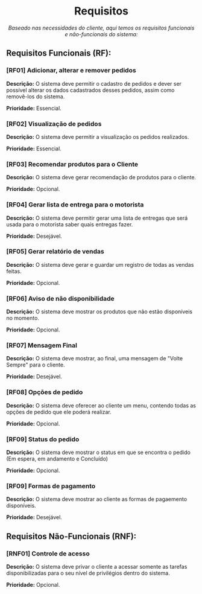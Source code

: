 <h1 align="center">Requisitos</h1>
<p align="center"><i>Baseado nas necessidades do cliente, aqui temos os requisitos funcionais e não-funcionais do sistema:</i></p>

<h2>Requisitos Funcionais (RF):</h2>
<h3>[RF01] Adicionar, alterar e remover pedidos</h3>
<p><strong>Descrição:</strong> O sistema deve permitir o cadastro de pedidos e dever ser possível alterar os dados cadastrados desses pedidos, assim como removê-los do sistema.</p>
<p><strong>Prioridade:</strong> Essencial.</p>

<h3>[RF02] Visualização de pedidos</h3>
<p><strong>Descrição:</strong> O sistema deve permitir a visualização os pedidos realizados.</p>
<p><strong>Prioridade:</strong> Essencial.</p>

<h3>[RF03] Recomendar produtos para o Cliente</h3>
<p><strong>Descrição:</strong> O sistema deve gerar recomendação de produtos para o cliente.</p>
<p><strong>Prioridade:</strong> Opcional.</p>

<h3>[RF04] Gerar lista de entrega para o motorista</h3>
<p><strong>Descrição:</strong> O sistema deve permitir gerar uma lista de entregas que será usada para o motorista saber quais entregas fazer.</p>
<p><strong>Prioridade:</strong> Desejável.</p>

<h3>[RF05] Gerar relatório de vendas</h3>
<p><strong>Descrição:</strong> O sistema deve gerar e guardar um registro de todas as vendas feitas.</p>
<p><strong>Prioridade:</strong> Opcional.</p>

<h3>[RF06] Aviso de não disponibilidade</h3>
<p><strong>Descrição:</strong> O sistema deve mostrar os produtos que não estão disponíveis no momento.</p>
<p><strong>Prioridade:</strong> Opcional.</p>

<h3>[RF07] Mensagem Final</h3>
<p><strong>Descrição:</strong> O sistema deve mostrar, ao final, uma mensagem de "Volte Sempre" para o cliente.</p>
<p><strong>Prioridade:</strong> Desejável.</p>

<h3>[RF08] Opções de pedido</h3>
<p><strong>Descrição:</strong> O sistema deve oferecer ao cliente um menu, contendo todas as opções de pedido que ele poderá realizar.</p>
<p><strong>Prioridade:</strong> Opcional.</p>

<h3>[RF09] Status do pedido</h3>
<p><strong>Descrição:</strong> O sistema deve mostrar o status em que se encontra o pedido (Em espera, em andamento e Concluído)</p>
<p><strong>Prioridade:</strong> Opcional.</p>

<h3>[RF09] Formas de pagamento</h3>
<p><strong>Descrição:</strong> O sistema deve mostrar ao cliente as formas de pagaemento disponíveis.</p>
<p><strong>Prioridade:</strong> Desejável.</p>

<h2>Requisitos Não-Funcionais (RNF):</h2>
<h3>[RNF01] Controle de acesso</h3>
<p><strong>Descrição:</strong> O sistema deve privar o cliente a acessar somente as tarefas disponibilizadas para o seu nível de privilégios dentro do sistema.</p>
<p><strong>Prioridade:</strong> Opcional.</p>

